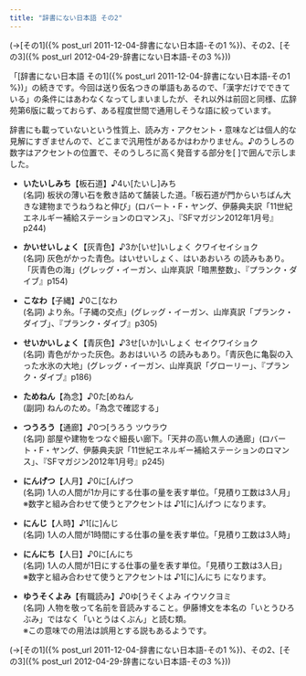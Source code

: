 ```yaml
---
title: "辞書にない日本語 その2"
---
```


(→[その1]({% post_url 2011-12-04-辞書にない日本語-その1 %})、その2、[その3]({% post_url 2012-04-29-辞書にない日本語-その3 %}))

「[辞書にない日本語 その1]({% post_url 2011-12-04-辞書にない日本語-その1 %})」の続きです。今回は送り仮名つきの単語もあるので、「漢字だけでできている」の条件にはあわなくなってしまいましたが、それ以外は前回と同様、広辞苑第6版に載っておらず、ある程度世間で通用しそうな語に絞っています。

辞書にも載っていないという性質上、読み方・アクセント・意味などは個人的な見解にすぎませんので、どこまで汎用性があるかはわかりません。♪のうしろの数字はアクセントの位置で、そのうしろに高く発音する部分を[ ]で囲んで示しました。

- **いたいしみち**【板石道】♪4い[たいし]みち  
  (名詞) 板状の薄い石を敷き詰めて舗装した道。「板石道が門からいちばん大きな建物までうねうねと伸び」(ロバート・F・ヤング、伊藤典夫訳「11世紀エネルギー補給ステーションのロマンス」、『SFマガジン2012年1月号』p244)

- **かいせいしょく**【灰青色】♪3か[いせ]いしょく クワイセイショク  
  (名詞) 灰色がかった青色。はいせいしょく、はいあおいろ の読みもあり。「灰青色の海」(グレッグ・イーガン、山岸真訳「暗黒整数」、『プランク・ダイブ』p154)

- **こなわ**【子縄】♪0こ[なわ  
  (名詞) より糸。「子縄の交点」(グレッグ・イーガン、山岸真訳「プランク・ダイブ」、『プランク・ダイブ』p305)

- **せいかいしょく**【青灰色】♪3せ[いか]いしょく セイクワイショク  
  (名詞) 青色がかった灰色。あおはいいろ の読みもあり。「青灰色に亀裂の入った水氷の大地」(グレッグ・イーガン、山岸真訳「グローリー」、『プランク・ダイブ』p186)

- **ためねん**【為念】♪0た[めねん  
  (副詞) ねんのため。「為念で確認する」

- **つうろう**【通廊】♪0つ[うろう ツウラウ  
  (名詞) 部屋や建物をつなぐ細長い廊下。「天井の高い無人の通廊」(ロバート・F・ヤング、伊藤典夫訳「11世紀エネルギー補給ステーションのロマンス」、『SFマガジン2012年1月号』p245)

- **にんげつ**【人月】♪0に[んげつ  
  (名詞) 1人の人間が1か月にする仕事の量を表す単位。「見積り工数は3人月」  
  ※数字と組み合わせて使うとアクセントは ♪1[に]んげつ になります。

- **にんじ**【人時】♪1[に]んじ  
  (名詞) 1人の人間が1時間にする仕事の量を表す単位。「見積り工数は3人時」

- **にんにち**【人日】♪0に[んにち  
  (名詞) 1人の人間が1日にする仕事の量を表す単位。「見積り工数は3人日」  
  ※数字と組み合わせて使うとアクセントは ♪1[に]んにち になります。

- **ゆうそくよみ**【有職読み】♪0ゆ[うそくよみ イウソクヨミ  
  (名詞) 人物を敬って名前を音読みすること。伊藤博文を本名の「いとうひろぶみ」ではなく「いとうはくぶん」と読む類。  
  ※この意味での用法は誤用とする説もあるようです。

(→[その1]({% post_url 2011-12-04-辞書にない日本語-その1 %})、その2、[その3]({% post_url 2012-04-29-辞書にない日本語-その3 %}))
